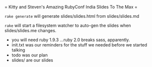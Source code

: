 
= Kitty and Steven's Amazing RubyConf India Slides To The Max =

`rake generate` will generate slides/slides.html from slides/slides.md

`rake` will start a filesystem watcher to auto-gen the slides when slides/slides.me changes.

* you will need ruby 1.9.3 ...ruby 2.0 breaks sass, apparently.
* init.txt was our reminders for the stuff we needed before we started talking
* todo was our plan
* slides/ are our slides
